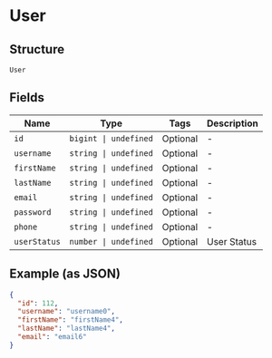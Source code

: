 
# User

## Structure

`User`

## Fields

| Name | Type | Tags | Description |
|  --- | --- | --- | --- |
| `id` | `bigint \| undefined` | Optional | - |
| `username` | `string \| undefined` | Optional | - |
| `firstName` | `string \| undefined` | Optional | - |
| `lastName` | `string \| undefined` | Optional | - |
| `email` | `string \| undefined` | Optional | - |
| `password` | `string \| undefined` | Optional | - |
| `phone` | `string \| undefined` | Optional | - |
| `userStatus` | `number \| undefined` | Optional | User Status |

## Example (as JSON)

```json
{
  "id": 112,
  "username": "username0",
  "firstName": "firstName4",
  "lastName": "lastName4",
  "email": "email6"
}
```


